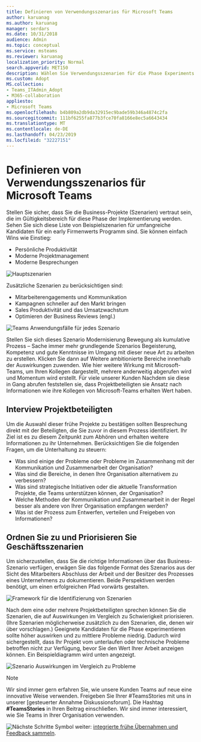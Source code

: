 ```yaml
---
title: Definieren von Verwendungsszenarios für Microsoft Teams
author: karuanag
ms.author: karuanag
manager: serdars
ms.date: 10/31/2018
audience: Admin
ms.topic: conceptual
ms.service: msteams
ms.reviewer: karuanag
localization_priority: Normal
search.appverid: MET150
description: Wählen Sie Verwendungsszenarien für die Phase Experiments Ihrer Annahme Teams.
ms.custom: Adopt
MS.collection:
- Teams_ITAdmin_Adopt
- M365-collaboration
appliesto:
- Microsoft Teams
ms.openlocfilehash: b4b809a2db9da32915ec9bade59b346a4874c2fa
ms.sourcegitcommit: 111bf6255fa877b3fce70fa8166e8ec5a6643434
ms.translationtype: MT
ms.contentlocale: de-DE
ms.lasthandoff: 04/23/2019
ms.locfileid: "32227151"
---
```

# <a name="define-usage-scenarios-for-microsoft-teams"></a>Definieren von Verwendungsszenarios für Microsoft Teams

Stellen Sie sicher, dass Sie die Business-Projekte (Szenarien) vertraut sein, die im Gültigkeitsbereich für diese Phase der Implementierung werden. Sehen Sie sich diese Liste von Beispielszenarien für umfangreiche Kandidaten für ein early Firmenwerts Programm sind. Sie können einfach Wins wie Einstieg:

- Persönliche Produktivität
- Moderne Projektmanagement
- Moderne Besprechungen

![Hauptszenarien](media/teams-adoption-modernizing-core-scenarios.png)

Zusätzliche Szenarien zu berücksichtigen sind:

- Mitarbeiterengagements und Kommunikation
- Kampagnen schneller auf den Markt bringen
- Sales Produktivität und das Umsatzwachstum
- Optimieren der Business Reviews (engl.)

![Teams Anwendungsfälle für jedes Szenario](media/teams-adoption-use-cases.png)

Stellen Sie sich dieses Szenario Modernisierung Bewegung als kumulative Prozess – Sache immer mehr grundlegende Szenarios Begeisterung, Kompetenz und gute Kenntnisse im Umgang mit dieser neue Art zu arbeiten zu erstellen. Klicken Sie dann auf Weitere ambitionierte Bereiche innerhalb der Auswirkungen zuwenden. Wie hier weitere Wirkung mit Microsoft-Teams, um Ihren Kollegen dargestellt, mehrere anderweitig abgerufen wird und Momentum wird erstellt. Für viele unserer Kunden Nachdem sie diese in Gang abrufen feststellen sie, dass Projektbeteiligten sie Ansatz nach Informationen wie ihre Kollegen von Microsoft-Teams erhalten Wert haben.

## <a name="interview-business-stakeholders"></a>Interview Projektbeteiligten

Um die Auswahl dieser frühe Projekte zu bestätigen sollten Besprechung direkt mit der Beteiligten, die Sie zuvor in diesem Prozess identifiziert. Ihr Ziel ist es zu diesem Zeitpunkt zum Abhören und erhalten weitere Informationen zu ihr Unternehmen. Berücksichtigen Sie die folgenden Fragen, um die Unterhaltung zu steuern:

- Was sind einige der Probleme oder Probleme im Zusammenhang mit der Kommunikation und Zusammenarbeit der Organisation?
- Was sind die Bereiche, in denen Ihre Organisation alternativem zu verbessern?
- Was sind strategische Initiativen oder die aktuelle Transformation Projekte, die Teams unterstützen können, der Organisation?
- Welche Methoden der Kommunikation und Zusammenarbeit in der Regel besser als andere von Ihrer Organisation empfangen werden?
- Was ist der Prozess zum Entwerfen, verteilen und Freigeben von Informationen?

## <a name="map-and-prioritize-business-scenarios"></a>Ordnen Sie zu und Priorisieren Sie Geschäftsszenarien

Um sicherzustellen, dass Sie die richtige Informationen über das Business-Szenario verfügen, erwägen Sie das folgende Format des Szenarios aus der Sicht des Mitarbeiters Abschluss der Arbeit und der Besitzer des Prozesses eines Unternehmens zu dokumentieren. Beide Perspektiven werden benötigt, um einen erfolgreichen Pfad vorwärts gestalten.

![Framework für die Identifizierung von Szenarien](media/teams-adoption-identify-scenarios.png)

Nach dem eine oder mehrere Projektbeteiligten sprechen können Sie die Szenarien, die auf Auswirkungen im Vergleich zu Schwierigkeit priorisieren. (Ihre Szenarien möglicherweise zusätzlich zu den Szenarien, die, denen wir über vorschlagen.) Geeignete Kandidaten für die Phase experimentieren sollte höher auswirken und zu mittlere Probleme niedrig. Dadurch wird sichergestellt, dass Ihr Projekt vom unterlaufen oder technische Probleme betroffen nicht zur Verfügung, bevor Sie den Wert Ihrer Arbeit anzeigen können. Ein Beispieldiagramm wird unten angezeigt.

![Szenario Auswirkungen im Vergleich zu Probleme](media/teams-adoption-impact-difficulty.png)

> [!Note]
> Wir sind immer gern erfahren Sie, wie unsere Kunden Teams auf neue eine innovative Weise verwenden. Freigeben Sie Ihrer #TeamsStories mit uns in unserer [gesteuerter Annahme Diskussionsforum]. Die Hashtag **#TeamsStories** in Ihren Beitrag einschließen. Wir sind immer interessiert, wie Sie Teams in Ihrer Organisation verwenden.

![Nächste Schritte Symbol](media/teams-adoption-next-icon.png) weiter: [integrierte frühe Übernahmen und Feedback sammeln](teams-adoption-onboard-early-adopters.md).